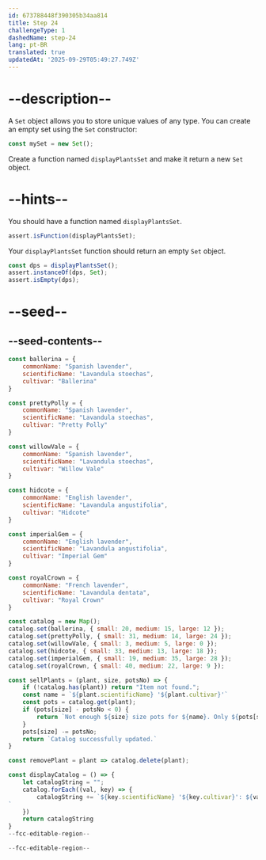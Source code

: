 ```yaml
---
id: 673788448f390305b34aa814
title: Step 24
challengeType: 1
dashedName: step-24
lang: pt-BR
translated: true
updatedAt: '2025-09-29T05:49:27.749Z'
---
```


# --description--

A `Set` object allows you to store unique values of any type. You can create an empty set using the `Set` constructor:

```js
const mySet = new Set();
``` 

Create a function named `displayPlantsSet` and make it return a new `Set` object. 

# --hints--

You should have a function named `displayPlantsSet`.

```js
assert.isFunction(displayPlantsSet);
```

Your `displayPlantsSet` function should return an empty `Set` object.

```js
const dps = displayPlantsSet();
assert.instanceOf(dps, Set);
assert.isEmpty(dps);
```

# --seed--

## --seed-contents--

```js
const ballerina = {
    commonName: "Spanish lavender",
    scientificName: "Lavandula stoechas",
    cultivar: "Ballerina"
}

const prettyPolly = {
    commonName: "Spanish lavender",
    scientificName: "Lavandula stoechas",
    cultivar: "Pretty Polly"
}

const willowVale = {
    commonName: "Spanish lavender",
    scientificName: "Lavandula stoechas",
    cultivar: "Willow Vale"
}

const hidcote = {
    commonName: "English lavender",
    scientificName: "Lavandula angustifolia",
    cultivar: "Hidcote"
}

const imperialGem = {
    commonName: "English lavender",
    scientificName: "Lavandula angustifolia",
    cultivar: "Imperial Gem"
}

const royalCrown = {
    commonName: "French lavender",
    scientificName: "Lavandula dentata",
    cultivar: "Royal Crown"
}

const catalog = new Map();
catalog.set(ballerina, { small: 20, medium: 15, large: 12 });
catalog.set(prettyPolly, { small: 31, medium: 14, large: 24 });
catalog.set(willowVale, { small: 3, medium: 5, large: 0 });
catalog.set(hidcote, { small: 33, medium: 13, large: 18 });
catalog.set(imperialGem, { small: 19, medium: 35, large: 28 });
catalog.set(royalCrown, { small: 40, medium: 22, large: 9 });

const sellPlants = (plant, size, potsNo) => {
    if (!catalog.has(plant)) return "Item not found.";
    const name = `${plant.scientificName} '${plant.cultivar}'`
    const pots = catalog.get(plant);
    if (pots[size] - potsNo < 0) {
        return `Not enough ${size} size pots for ${name}. Only ${pots[size]} left.`
    }
    pots[size] -= potsNo;
    return `Catalog successfully updated.`
}

const removePlant = plant => catalog.delete(plant);

const displayCatalog = () => {
    let catalogString = "";
    catalog.forEach((val, key) => {
        catalogString += `${key.scientificName} '${key.cultivar}': ${val.small} S, ${val.medium} M, ${val.large} L
`
    })
    return catalogString
}
--fcc-editable-region--

--fcc-editable-region--
```
